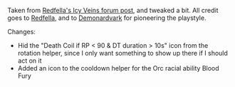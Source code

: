 Taken from [Redfella's Icy Veins forum post](http://www.icy-veins.com/forums/topic/10380-redfellas-unholy-necroticblight-weakauras/), and tweaked a bit. All credit goes to [Redfella](http://www.icy-veins.com/forums/user/17369-redfella/), and to [Demonardvark](http://www.icy-veins.com/forums/topic/10247-demonardvarks-unholy-dk-necroblight-guide/) for pioneering the playstyle.

Changes:

* Hid the "Death Coil  if RP < 90 & DT duration > 10s" icon from the rotation helper, since I only want something to show up there if I should act on it
* Added an icon to the cooldown helper for the Orc racial ability Blood Fury
